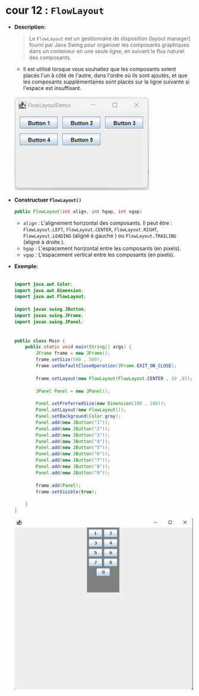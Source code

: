 # cour 12 : **``FlowLayout``**


- **Description:**

    >Le `FlowLayout` est un gestionnaire de disposition (layout manager) fourni par Java Swing pour organiser les composants graphiques dans un conteneur en une seule ligne, en suivant le flux naturel des composants. 
    
    - Il est utilisé lorsque vous souhaitez que les composants soient placés l'un à côté de l'autre, dans l'ordre où ils sont ajoutés, et que les composants supplémentaires sont placés sur la ligne suivante si l'espace est insuffisant.


    ![alt text](images/flow.png)


- **Constructuer ``FlowLayout()``**

    ```java
    public FlowLayout(int align, int hgap, int vgap)
    ```

    - `align` : L'alignement horizontal des composants. Il peut être :
        `FlowLayout.LEFT`, `FlowLayout.CENTER`, `FlowLayout.RIGHT`, `FlowLayout.LEADING` (aligné à gauche ) ou `FlowLayout.TRAILING` (aligné à droite ).
    - `hgap` : L'espacement horizontal entre les composants (en pixels).
    - `vgap` : L'espacement vertical entre les composants (en pixels).


- **Exemple:**

    ```java

    import java.awt.Color;
    import java.awt.Dimension;
    import java.awt.FlowLayout;

    import javax.swing.JButton;
    import javax.swing.JFrame;
    import javax.swing.JPanel;


    public class Main {
        public static void main(String[] args) {
            JFrame frame = new JFrame();
            frame.setSize(500 , 500);
            frame.setDefaultCloseOperation(JFrame.EXIT_ON_CLOSE);
            
            frame.setLayout(new FlowLayout(FlowLayout.CENTER , 10 ,0));

            JPanel Panel = new JPanel();

            Panel.setPreferredSize(new Dimension(100 , 200));
            Panel.setLayout(new FlowLayout());
            Panel.setBackground(Color.gray);
            Panel.add(new JButton("1"));
            Panel.add(new JButton("2"));
            Panel.add(new JButton("3"));
            Panel.add(new JButton("4"));
            Panel.add(new JButton("5"));
            Panel.add(new JButton("6"));
            Panel.add(new JButton("7"));
            Panel.add(new JButton("8"));
            Panel.add(new JButton("9"));

            frame.add(Panel);
            frame.setVisible(true);

        }    
    }


    ```

    ![alt text](images/example.png)


